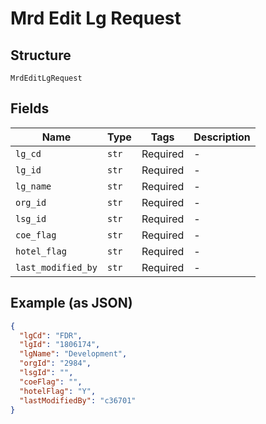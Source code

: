 
# Mrd Edit Lg Request

## Structure

`MrdEditLgRequest`

## Fields

| Name | Type | Tags | Description |
|  --- | --- | --- | --- |
| `lg_cd` | `str` | Required | - |
| `lg_id` | `str` | Required | - |
| `lg_name` | `str` | Required | - |
| `org_id` | `str` | Required | - |
| `lsg_id` | `str` | Required | - |
| `coe_flag` | `str` | Required | - |
| `hotel_flag` | `str` | Required | - |
| `last_modified_by` | `str` | Required | - |

## Example (as JSON)

```json
{
  "lgCd": "FDR",
  "lgId": "1806174",
  "lgName": "Development",
  "orgId": "2984",
  "lsgId": "",
  "coeFlag": "",
  "hotelFlag": "Y",
  "lastModifiedBy": "c36701"
}
```

